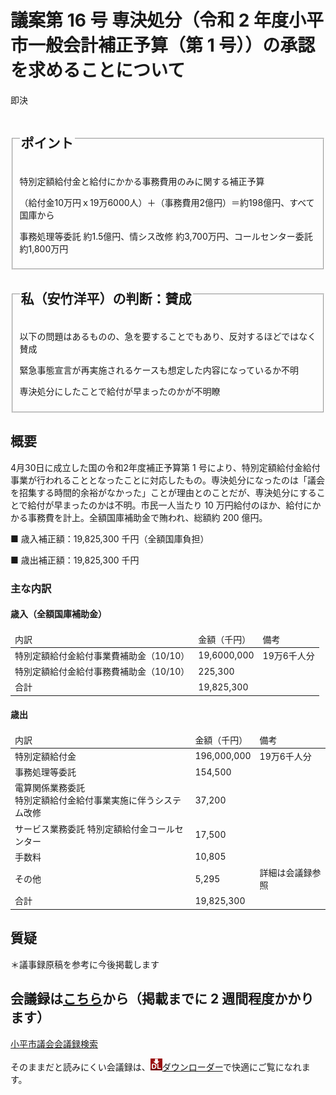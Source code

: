 # 議案第 16 号 専決処分（令和 2 年度小平市一般会計補正予算（第 1 号））の承認を求めることについて

<i class="fa fa-gavel" aria-hidden="true"></i> 即決

<fieldset class="point">
  <legend>
    <h2 class="point"> ポイント </h2>
  </legend>
  <p class="point"><i class="fa fa-check" aria-hidden="true"></i> 特別定額給付金と給付にかかる事務費用のみに関する補正予算</p>
  <p class="point"><i class="fa fa-check" aria-hidden="true"></i> （給付金10万円ｘ19万6000人）＋（事務費用2億円）＝約198億円、すべて国庫から</p>
  <p class="point"><i class="fa fa-check" aria-hidden="true"></i> 事務処理等委託 約1.5億円、情シス改修 約3,700万円、コールセンター委託 約1,800万円</p>
</fieldset>

<fieldset class="sanpi">
  <legend>
    <h2 class="sanpi"> <i class="fa fa-circle-o" aria-hidden="true"></i> 私（安竹洋平）の判断：賛成 </h2>
  </legend>
  <p class="sanpi"><i class="fa fa-circle-o" aria-hidden="true"></i> 以下の問題はあるものの、急を要することでもあり、反対するほどではなく賛成</p>
  <p class="sanpi"><i class="fa fa-exclamation-triangle" aria-hidden="true"></i> 緊急事態宣言が再実施されるケースも想定した内容になっているか不明</p>
  <p class="sanpi"><i class="fa fa-exclamation-triangle" aria-hidden="true"></i> 専決処分にしたことで給付が早まったのかが不明瞭</p>
</fieldset>

## 概要

4月30日に成立した国の令和2年度補正予算第 1 号により、特別定額給付金給付事業が行われることとなったことに対応したもの。専決処分になったのは「議会を招集する時間的余裕がなかった」ことが理由とのことだが、専決処分にすることで給付が早まったのかは不明。市民一人当たり 10 万円給付のほか、給付にかかる事務費を計上。全額国庫補助金で賄われ、総額約 200 億円。

■ 歳入補正額：19,825,300 千円（全額国庫負担）

■ 歳出補正額：19,825,300 千円

### 主な内訳

#### 歳入（全額国庫補助金）
<table>
    <thead>
        <tr>
            <td>内訳</td>
            <td>金額（千円）</td>
            <td>備考</td>
        </tr>
    </thead>
    <tbody>
        <tr>
            <td>特別定額給付金給付事業費補助金（10/10）</td>
            <td>19,6000,000</td>
            <td>19万6千人分</td>
        </tr>
        <tr>
            <td>特別定額給付金給付事務費補助金（10/10）</td>
            <td>225,300</td>
            <td></td>
        </tr>
                <tr>
            <td>合計</td>
            <td>19,825,300</td>
            <td></td>
        </tr>
    </tbody>
</table>

#### 歳出

<table>
    <thead>
        <tr>
            <td>内訳</td>
            <td>金額（千円）</td>
            <td>備考</td>
        </tr>
    </thead>
    <tbody>
        <tr>
            <td>特別定額給付金</td>
            <td>196,000,000</td>
            <td>19万6千人分</td>
        </tr>
        <tr>
            <td>事務処理等委託</td>
            <td>154,500</td>
            <td></td>
        </tr>
        <tr>
            <td>電算関係業務委託<br>特別定額給付金給付事業実施に伴うシステム改修</td>
            <td>37,200</td>
            <td></td>
        </tr>
        <tr>
            <td>サービス業務委託 特別定額給付金コールセンター </td>
            <td>17,500</td>
            <td></td>
        </tr>
        <tr>
            <td>手数料</td>
            <td>10,805</td>
            <td></td>
        </tr>
        <tr>
            <td>その他</td>
            <td>5,295</td>
            <td>詳細は会議録参照</td>
        </tr>
        <tr>
            <td>合計</td>
            <td>19,825,300</td>
            <td></td>
        </tr>
    </tbody>
</table>

## 質疑

＊議事録原稿を参考に今後掲載します

## 会議録は[こちら](https://ssp.kaigiroku.net/tenant/kodaira/SpTop.html)から（掲載までに 2 週間程度かかります）

[小平市議会会議録検索](https://ssp.kaigiroku.net/tenant/kodaira/SpTop.html)

<p> そのままだと読みにくい会議録は、<a href="https://chrome.google.com/webstore/detail/%E5%9C%B0%E6%96%B9%E8%AD%B0%E4%BC%9A%E4%BC%9A%E8%AD%B0%E9%8C%B2%E3%83%80%E3%82%A6%E3%83%B3%E3%83%AD%E3%83%BC%E3%83%80%E3%83%BC%EF%BC%88discuss2fi/aooaeblcjhpdpcfaadmdglclkffefoom?authuser=0&hl=ja"><img	 src="../icons/icon_19.png" />ダウンローダー</a>で快適にご覧になれます。</p>
